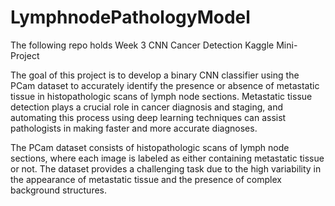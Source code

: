 # LymphnodePathologyModel

The following repo holds Week 3 CNN Cancer Detection Kaggle Mini-Project

The goal of this project is to develop a binary CNN classifier using the PCam dataset to accurately identify the presence or absence of metastatic tissue in histopathologic scans of lymph node sections. Metastatic tissue detection plays a crucial role in cancer diagnosis and staging, and automating this process using deep learning techniques can assist pathologists in making faster and more accurate diagnoses.

The PCam dataset consists of histopathologic scans of lymph node sections, where each image is labeled as either containing metastatic tissue or not. The dataset provides a challenging task due to the high variability in the appearance of metastatic tissue and the presence of complex background structures.
